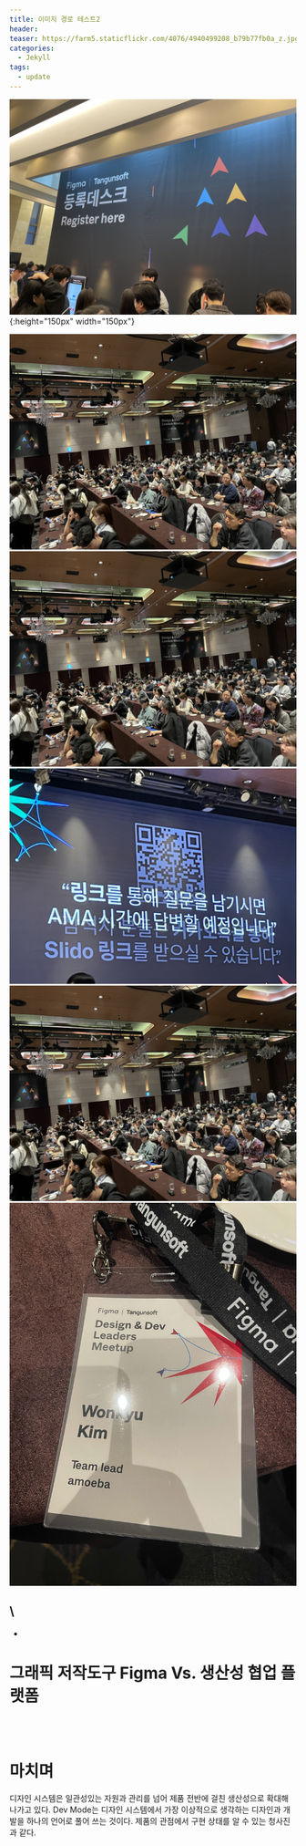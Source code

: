 ```yaml
---
title: 이미지 경로 테스트2
header: 
teaser: https://farm5.staticflickr.com/4076/4940499208_b79b77fb0a_z.jpg
categories:
  - Jekyll
tags:
  - update
---
```



![figma](/assets/images/figma_240315_01.jpg){:height="150px" width="150px"}

![relative](../assets/images/figma_240315_03.jpg)
![absolute](assets/images/figma_240315_03.jpg)
![](/assets/images/figma_240315_05.jpg)
![](/assets/images/figma_240315_03.jpg)
![](/assets/images/figma_240315_04.jpg)




\
---
-

# **그래픽 저작도구 Figma Vs. 생산성 협업 플랫폼**


<br><br>

# **마치며**
디자인 시스템은 일관성있는 자원과 관리를 넘어 제품 전반에 걸친 생산성으로 확대해 나가고 있다.
Dev Mode는 디자인 시스템에서 가장 이상적으로 생각하는 디자인과 개발을 하나의 언어로 풀어 쓰는 것이다.
제품의 관점에서 구현 상태를 알 수 있는 청사진과 같다.

<br><br><br><br>